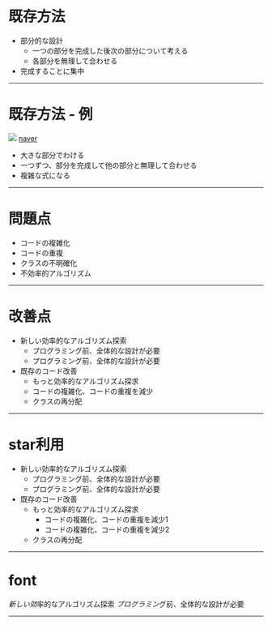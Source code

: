 # 既存方法


- 部分的な設計
	- 一つの部分を完成した後次の部分について考える
	- 各部分を無理して合わせる
- 完成することに集中
---
# 既存方法 - 例
![](C:\Users\kico21\Desktop\MarkdownToHtml\発表\05123.png)
[naver](http://www.naver.com)

- 大きな部分でわける
- 一つずつ、部分を完成して他の部分と無理して合わせる
- 複雑な式になる
---
# 問題点

- コードの複雑化
- コードの重複
- クラスの不明確化
- 不効率的アルゴリズム
---
# 改善点

- 新しい効率的なアルゴリズム探索
	- プログラミング前、全体的な設計が必要
	- プログラミング前、全体的な設計が必要
- 既存のコード改善
	- もっと効率的なアルゴリズム探求
	- コードの複雑化、コードの重複を減少
	- クラスの再分配
---

# star利用

* 新しい効率的なアルゴリズム探索
	* プログラミング前、全体的な設計が必要
	* プログラミング前、全体的な設計が必要
* 既存のコード改善
	* もっと効率的なアルゴリズム探求
		* コードの複雑化、コードの重複を減少1
		* コードの複雑化、コードの重複を減少2
	* クラスの再分配
---

# font

*新しい効*率的なアルゴリズム探索
*プログラミン*グ前、全体的な設計が必要

---
